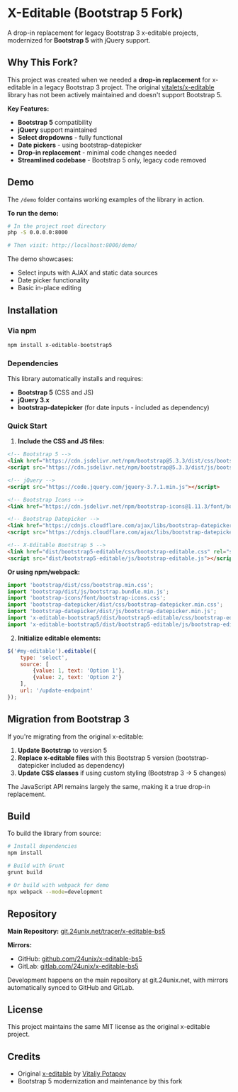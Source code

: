 # X-Editable (Bootstrap 5 Fork)

A drop-in replacement for legacy Bootstrap 3 x-editable projects, modernized for **Bootstrap 5** with jQuery support.

## Why This Fork?

This project was created when we needed a **drop-in replacement** for x-editable in a legacy Bootstrap 3 project. The original [vitalets/x-editable](https://github.com/vitalets/x-editable) library has not been actively maintained and doesn't support Bootstrap 5.

**Key Features:**
- **Bootstrap 5** compatibility 
- **jQuery** support maintained
- **Select dropdowns** - fully functional
- **Date pickers** - using bootstrap-datepicker
- **Drop-in replacement** - minimal code changes needed
- **Streamlined codebase** - Bootstrap 5 only, legacy code removed

## Demo

The `/demo` folder contains working examples of the library in action.

**To run the demo:**
```bash
# In the project root directory
php -S 0.0.0.0:8000

# Then visit: http://localhost:8000/demo/
```

The demo showcases:
- Select inputs with AJAX and static data sources
- Date picker functionality
- Basic in-place editing

## Installation

### Via npm
```bash
npm install x-editable-bootstrap5
```

### Dependencies

This library automatically installs and requires:
- **Bootstrap 5** (CSS and JS)
- **jQuery 3.x**
- **bootstrap-datepicker** (for date inputs - included as dependency)

### Quick Start

1. **Include the CSS and JS files:**
```html
<!-- Bootstrap 5 -->
<link href="https://cdn.jsdelivr.net/npm/bootstrap@5.3.3/dist/css/bootstrap.min.css" rel="stylesheet">
<script src="https://cdn.jsdelivr.net/npm/bootstrap@5.3.3/dist/js/bootstrap.bundle.min.js"></script>

<!-- jQuery -->
<script src="https://code.jquery.com/jquery-3.7.1.min.js"></script>

<!-- Bootstrap Icons -->
<link href="https://cdn.jsdelivr.net/npm/bootstrap-icons@1.11.3/font/bootstrap-icons.min.css" rel="stylesheet">

<!-- Bootstrap Datepicker -->
<link href="https://cdnjs.cloudflare.com/ajax/libs/bootstrap-datepicker/1.10.0/css/bootstrap-datepicker.min.css" rel="stylesheet">
<script src="https://cdnjs.cloudflare.com/ajax/libs/bootstrap-datepicker/1.10.0/js/bootstrap-datepicker.min.js"></script>

<!-- X-Editable Bootstrap 5 -->
<link href="dist/bootstrap5-editable/css/bootstrap-editable.css" rel="stylesheet">
<script src="dist/bootstrap5-editable/js/bootstrap-editable.js"></script>
```

**Or using npm/webpack:**
```javascript
import 'bootstrap/dist/css/bootstrap.min.css';
import 'bootstrap/dist/js/bootstrap.bundle.min.js';
import 'bootstrap-icons/font/bootstrap-icons.css';
import 'bootstrap-datepicker/dist/css/bootstrap-datepicker.min.css';
import 'bootstrap-datepicker/dist/js/bootstrap-datepicker.min.js';
import 'x-editable-bootstrap5/dist/bootstrap5-editable/css/bootstrap-editable.css';
import 'x-editable-bootstrap5/dist/bootstrap5-editable/js/bootstrap-editable.js';
```

2. **Initialize editable elements:**
```javascript
$('#my-editable').editable({
    type: 'select',
    source: [
        {value: 1, text: 'Option 1'},
        {value: 2, text: 'Option 2'}
    ],
    url: '/update-endpoint'
});
```

## Migration from Bootstrap 3

If you're migrating from the original x-editable:

1. **Update Bootstrap** to version 5
2. **Replace x-editable files** with this Bootstrap 5 version (bootstrap-datepicker included as dependency)
3. **Update CSS classes** if using custom styling (Bootstrap 3 → 5 changes)

The JavaScript API remains largely the same, making it a true drop-in replacement.

## Build

To build the library from source:

```bash
# Install dependencies
npm install

# Build with Grunt
grunt build

# Or build with webpack for demo
npx webpack --mode=development
```

## Repository

**Main Repository:** [git.24unix.net/tracer/x-editable-bs5](https://git.24unix.net/tracer/x-editable-bs5)

**Mirrors:**
- GitHub: [github.com/24unix/x-editable-bs5](https://github.com/24unix/x-editable-bs5)
- GitLab: [gitlab.com/24unix/x-editable-bs5](https://gitlab.com/24unix/x-editable-bs5)

Development happens on the main repository at git.24unix.net, with mirrors automatically synced to GitHub and GitLab.

## License

This project maintains the same MIT license as the original x-editable project.

## Credits

- Original [x-editable](https://github.com/vitalets/x-editable) by [Vitaliy Potapov](https://github.com/vitalets)
- Bootstrap 5 modernization and maintenance by this fork
